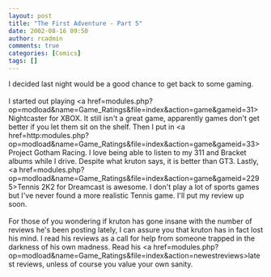 ```yaml
---
layout: post
title: "The First Adventure - Part 5"
date: 2002-08-16 09:50
author: rcadmin
comments: true
categories: [Comics]
tags: []
---
```

I decided last night would be a good chance to get back to some gaming. 
<br />
<br />
I started out playing <a href=modules.php?op=modload&name=Game_Ratings&file=index&action=game&gameid=31>Nightcaster</a> for XBOX. It still isn't a great game, apparently games don't get better if you let them sit on the shelf. Then I put in <a href=http:modules.php?op=modload&name=Game_Ratings&file=index&action=game&gameid=33>Project Gotham Racing.</a> I love being able to listen to my 311 and Bracket albums while I drive. Despite what kruton says, it is better than GT3. Lastly, <a href=modules.php?op=modload&name=Game_Ratings&file=index&action=game&gameid=2295>Tennis 2K2</a> for Dreamcast is awesome. I don't play a lot of sports games but I've never found a more realistic Tennis game. I'll put my review up soon. 
<br />
<br />
For those of you wondering if kruton has gone insane with the number of reviews he's been posting lately, I can assure you that kruton has in fact lost his mind. I read his reviews as a call for help from someone trapped in the  darkness of his own madness. Read his <a href=modules.php?op=modload&name=Game_Ratings&file=index&action=newestreviews>latest reviews,</a> unless of course you value your own sanity.
<!--more-->
<img src="/wp/wp-content/comics/20020816.gif" alt="" />
